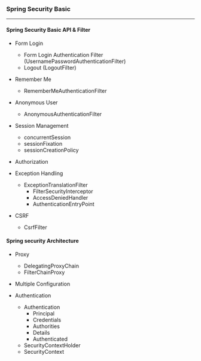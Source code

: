 ### Spring Security Basic

---

#### Spring Security Basic API & Filter
- Form Login
  - Form Login Authentication Filter (UsernamePasswordAuthenticationFilter)
  - Logout (LogoutFilter)
  

- Remember Me
  - RememberMeAuthenticationFilter
  

- Anonymous User
  - AnonymousAuthenticationFilter


- Session Management
  - concurrentSession
  - sessionFixation
  - sessionCreationPolicy
  

- Authorization


- Exception Handling
  - ExceptionTranslationFilter
    - FilterSecurityInterceptor
    - AccessDeniedHandler
    - AuthenticationEntryPoint 


- CSRF
  - CsrfFilter
  
  
#### Spring security Architecture

- Proxy
  - DelegatingProxyChain
  - FilterChainProxy
  

- Multiple Configuration


- Authentication
  - Authentication
    - Principal
    - Credentials
    - Authorities
    - Details
    - Authenticated
  - SecurityContextHolder
  - SecurityContext
  
